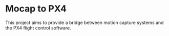 # Mocap to PX4

This project aims to provide a bridge between motion capture systems and the PX4 flight control software. 